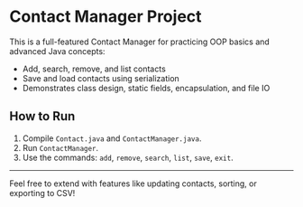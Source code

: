 # Contact Manager Project

This is a full-featured Contact Manager for practicing OOP basics and advanced Java concepts:

- Add, search, remove, and list contacts
- Save and load contacts using serialization
- Demonstrates class design, static fields, encapsulation, and file IO

## How to Run
1. Compile `Contact.java` and `ContactManager.java`.
2. Run `ContactManager`.
3. Use the commands: `add`, `remove`, `search`, `list`, `save`, `exit`.

---
Feel free to extend with features like updating contacts, sorting, or exporting to CSV!
